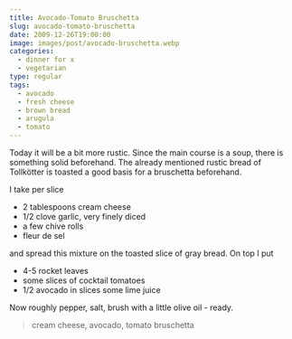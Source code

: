 ```yaml
---
title: Avocado-Tomato Bruschetta
slug: avocado-tomato-bruschetta
date: 2009-12-26T19:00:00
image: images/post/avocado-bruschetta.webp
categories: 
  - dinner for x
  - vegetarian
type: regular
tags: 
  - avocado
  - fresh cheese
  - brown bread
  - arugula
  - tomato
---
```


Today it will be a bit more rustic. Since the main course is a soup, there is something solid beforehand. The already mentioned rustic bread of Tollkötter is toasted a good basis for a bruschetta beforehand.

I take per slice

* 2 tablespoons cream cheese 
* 1/2 clove garlic, very finely diced 
* a few chive rolls 
* fleur de sel

and spread this mixture on the toasted slice of gray bread. On top I put

* 4-5 rocket leaves 
* some slices of cocktail tomatoes 
* 1/2 avocado in slices some lime juice

Now roughly pepper, salt, brush with a little olive oil - ready.

> cream cheese, avocado, tomato bruschetta